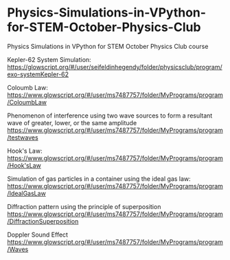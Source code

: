 # Physics-Simulations-in-VPython-for-STEM-October-Physics-Club
Physics Simulations in VPython for STEM October Physics Club course

Kepler-62 System Simulation:
https://glowscript.org/#/user/seifeldinhegendy/folder/physicsclub/program/exo-systemKepler-62

Coloumb Law:
https://www.glowscript.org/#/user/ms7487757/folder/MyPrograms/program/ColoumbLaw

Phenomenon of interference using two wave sources to form a resultant wave of greater, lower, or the same amplitude
https://www.glowscript.org/#/user/ms7487757/folder/MyPrograms/program/testwaves

Hook's Law:
https://www.glowscript.org/#/user/ms7487757/folder/MyPrograms/program/Hook'sLaw

Simulation of gas particles in a container using the ideal gas law:
https://www.glowscript.org/#/user/ms7487757/folder/MyPrograms/program/IdealGasLaw

Diffraction pattern using the principle of superposition
https://www.glowscript.org/#/user/ms7487757/folder/MyPrograms/program/DiffractionSuperposition

Doppler Sound Effect
https://www.glowscript.org/#/user/ms7487757/folder/MyPrograms/program/Waves










